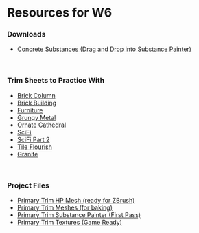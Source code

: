 # Resources for W6

<h3>Downloads</h3>
<ul>
<li><a class="instructure_file_link inline_disabled" href="https://www.dropbox.com/s/xn8nenrslm8doro/Concrete_Substances.zip?dl=0" target="_blank">Concrete Substances (Drag and Drop into Substance Painter)</a></li>
</ul>
<p>&nbsp;</p>
<h3>Trim Sheets to Practice With</h3>
<ul>
<li><a class="instructure_file_link inline_disabled" href="https://www.dropbox.com/s/pc83qwmhc57o0l5/BrickColumn_Trims.zip?dl=0" target="_blank">Brick Column</a></li>
<li><a class="instructure_file_link inline_disabled" href="https://www.dropbox.com/s/klnps4ybt196bsk/Brick%20Building.zip?dl=0" target="_blank">Brick Building</a></li>
<li><a class="instructure_file_link inline_disabled" href="https://www.dropbox.com/s/y0e4ok7yta0sk6t/Furniture.zip?dl=0" target="_blank">Furniture</a></li>
<li><a class="instructure_file_link inline_disabled" href="https://www.dropbox.com/s/g9gc9netvb93q5r/Grungy%20Metal.zip?dl=0" target="_blank">Grungy Metal</a></li>
<li><a class="instructure_file_link inline_disabled" href="https://www.dropbox.com/s/gd7mjy5z3yv1x43/Ornate%20Cathedral.zip?dl=0" target="_blank">Ornate Cathedral</a></li>
<li><a class="instructure_file_link inline_disabled" href="https://www.dropbox.com/s/c8how3ezpavp1oy/Sci%20Fi%20Trims.zip?dl=0" target="_blank">SciFi</a></li>
<li><a class="instructure_file_link inline_disabled" href="https://www.dropbox.com/s/oxvdpvv2l1lr5fw/Sci%20Fi%20Part%202.zip?dl=0" target="_blank">SciFi Part 2</a></li>
<li><a class="instructure_file_link inline_disabled" href="https://www.dropbox.com/s/i04lyu5lh0wrok7/Tile%20Flourish.zip?dl=0" target="_blank">Tile Flourish</a></li>
<li><a class="instructure_file_link inline_disabled" href="https://www.dropbox.com/s/vt63iyk3y505jh3/BlancDuBlancGranite_Unreal2kBitmap.zip?dl=0" target="_blank">Granite</a></li>
</ul>
<p>&nbsp;</p>
<h3>Project Files</h3>
<ul>
<li><a class="instructure_file_link inline_disabled" href="https://www.dropbox.com/s/6wja7fpspdiclfh/PrimaryTrim_HPForZBrush.zip?dl=0" target="_blank">Primary Trim HP Mesh (ready for ZBrush)</a></li>
<li><a class="instructure_file_link inline_disabled" href="https://www.dropbox.com/s/pzl57sib17gto80/PrimaryTrim_Meshes.zip?dl=0" target="_blank">Primary Trim Meshes (for baking)</a></li>
<li><a class="instructure_file_link inline_disabled" href="https://www.dropbox.com/s/8v8xxjyccuoi54n/RamenCorner_PrimaryTrim_FirstPass.spp?dl=0" target="_blank">Primary Trim Substance Painter (First Pass)</a></li>
<li><a class="instructure_file_link inline_disabled" href="https://www.dropbox.com/s/x93wua4pj14krof/PrimaryTrim_textures.zip?dl=0" target="_blank">Primary Trim Textures (Game Ready)</a></li>
</ul>